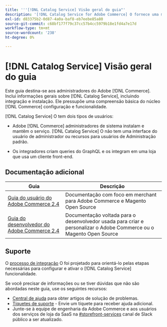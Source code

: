 ```yaml
---
title: '''[!DNL Catalog Service] Visão geral do guia"'
description: '[!DNL Catalog Service for Adobe Commerce] O fornece uma maneira de recuperar o conteúdo de Páginas de exibição de produto e Páginas de lista de produtos mais rapidamente do que as consultas nativas do Adobe Commerce GraphQL.'
exl-id: d83375b2-0d87-4a0a-baf8-eb7eebe85a80
source-git-commit: c68bf177f79c37cc57b4cc5979b18e1fd4a7e17d
workflow-type: tm+mt
source-wordcount: '238'
ht-degree: 0%

---
```


# [!DNL Catalog Service] Visão geral do guia

Este guia destina-se aos administradores do Adobe [!DNL Commerce]. Inclui informações gerais sobre [!DNL Catalog Service], incluindo integração e instalação. Ele pressupõe uma compreensão básica do núcleo [!DNL Commerce] configuração e funcionalidade.

[!DNL Catalog Service] O tem dois tipos de usuários:

* Adobe [!DNL Commerce] administradores de sistema instalam e mantêm o serviço. [!DNL Catalog Service] O não tem uma interface do usuário de administrador ou recursos para usuários de Administração padrão.

* Os integradores criam queries do GraphQL e os integram em uma loja que usa um cliente front-end.

## Documentação adicional

| Guia | Descrição |
|------ | ----------- |
| [Guia do usuário do Adobe Commerce 2.4](https://experienceleague.adobe.com/docs/commerce.html) | Documentação com foco em merchant para Adobe Commerce e Magento Open Source |
| [Guia do desenvolvedor do Adobe Commerce 2.4](https://developer.adobe.com/commerce/docs) | Documentação voltada para o desenvolvedor usada para criar e personalizar o Adobe Commerce ou o Magento Open Source |

## Suporte

O [processo de integração](https://experienceleague.adobe.com/docs/commerce-merchant-services/catalog-service/installation.html) O foi projetado para orientá-lo pelas etapas necessárias para configurar e ativar o [!DNL Catalog Service] funcionalidade.

Se você precisar de informações ou se tiver dúvidas que não são abordadas neste guia, use os seguintes recursos:

* [Central de ajuda](https://experienceleague.adobe.com/docs/commerce-knowledge-base/kb/overview.html) para obter artigos de solução de problemas.
* [Tíquetes de suporte](https://experienceleague.adobe.com/docs/commerce-knowledge-base/kb/help-center-guide/magento-help-center-user-guide.html#submit-ticket) - Envie um tíquete para receber ajuda adicional.
* Junte-se à equipe de engenharia da Adobe Commerce e aos usuários dos serviços de loja da SaaS na [#storefront-services](https://magentocommeng.slack.com/archives/C03HVPG8RS4) canal de Slack público a ser atualizado.
